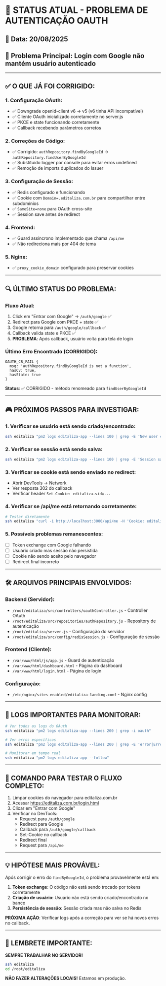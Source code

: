 # 🔴 STATUS ATUAL - PROBLEMA DE AUTENTICAÇÃO OAUTH

## 📅 Data: 20/08/2025
## 🎯 Problema Principal: Login com Google não mantém usuário autenticado

---

## ✅ O QUE JÁ FOI CORRIGIDO:

### 1. Configuração OAuth:
- ✅ Downgrade openid-client v6 → v5 (v6 tinha API incompatível)
- ✅ Cliente OAuth inicializado corretamente no server.js
- ✅ PKCE e state funcionando corretamente
- ✅ Callback recebendo parâmetros corretos

### 2. Correções de Código:
- ✅ Corrigido: `authRepository.findByGoogleId` → `authRepository.findUserByGoogleId`
- ✅ Substituído logger por console para evitar erros undefined
- ✅ Remoção de imports duplicados do Issuer

### 3. Configuração de Sessão:
- ✅ Redis configurado e funcionando
- ✅ Cookie com `Domain=.editaliza.com.br` para compartilhar entre subdomínios
- ✅ `SameSite=none` para OAuth cross-site
- ✅ Session save antes de redirect

### 4. Frontend:
- ✅ Guard assíncrono implementado que chama `/api/me`
- ✅ Não redireciona mais por 404 de tema

### 5. Nginx:
- ✅ `proxy_cookie_domain` configurado para preservar cookies

---

## 🔍 ÚLTIMO STATUS DO PROBLEMA:

### Fluxo Atual:
1. Click em "Entrar com Google" → `/auth/google` ✅
2. Redirect para Google com PKCE + state ✅
3. Google retorna para `/auth/google/callback` ✅
4. Callback valida state e PKCE ✅
5. **PROBLEMA**: Após callback, usuário volta para tela de login

### Último Erro Encontrado (CORRIGIDO):
```
OAUTH_CB_FAIL {
  msg: 'authRepository.findByGoogleId is not a function',
  hasCv: true,
  hasState: true
}
```
**Status**: ✅ CORRIGIDO - método renomeado para `findUserByGoogleId`

---

## 🎮 PRÓXIMOS PASSOS PARA INVESTIGAR:

### 1. Verificar se usuário está sendo criado/encontrado:
```bash
ssh editaliza "pm2 logs editaliza-app --lines 100 | grep -E 'New user created|Existing user logged|CALLBACK_DONE'"
```

### 2. Verificar se sessão está sendo salva:
```bash
ssh editaliza "pm2 logs editaliza-app --lines 100 | grep -E 'Session save|req.session.save'"
```

### 3. Verificar se cookie está sendo enviado no redirect:
- Abrir DevTools → Network
- Ver resposta 302 do callback
- Verificar header `Set-Cookie: editaliza.sid=...`

### 4. Verificar se /api/me está retornando corretamente:
```bash
# Testar diretamente
ssh editaliza "curl -i http://localhost:3000/api/me -H 'Cookie: editaliza.sid=VALOR_DO_COOKIE'"
```

### 5. Possíveis problemas remanescentes:
- [ ] Token exchange com Google falhando
- [ ] Usuário criado mas sessão não persistida
- [ ] Cookie não sendo aceito pelo navegador
- [ ] Redirect final incorreto

---

## 🛠️ ARQUIVOS PRINCIPAIS ENVOLVIDOS:

### Backend (Servidor):
- `/root/editaliza/src/controllers/oauthController.js` - Controller OAuth
- `/root/editaliza/src/repositories/authRepository.js` - Repository de autenticação
- `/root/editaliza/server.js` - Configuração do servidor
- `/root/editaliza/src/config/redisSession.js` - Configuração de sessão

### Frontend (Cliente):
- `/var/www/html/js/app.js` - Guard de autenticação
- `/var/www/html/dashboard.html` - Página do dashboard
- `/var/www/html/login.html` - Página de login

### Configuração:
- `/etc/nginx/sites-enabled/editaliza-landing.conf` - Nginx config

---

## 📝 LOGS IMPORTANTES PARA MONITORAR:

```bash
# Ver todos os logs do OAuth
ssh editaliza "pm2 logs editaliza-app --lines 200 | grep -i oauth"

# Ver erros específicos
ssh editaliza "pm2 logs editaliza-app --lines 200 | grep -E 'error|Error|failed|Failed'"

# Monitorar em tempo real
ssh editaliza "pm2 logs editaliza-app --follow"
```

---

## 🔄 COMANDO PARA TESTAR O FLUXO COMPLETO:

1. Limpar cookies do navegador para editaliza.com.br
2. Acessar https://editaliza.com.br/login.html
3. Clicar em "Entrar com Google"
4. Verificar no DevTools:
   - Request para `/auth/google`
   - Redirect para Google
   - Callback para `/auth/google/callback`
   - Set-Cookie no callback
   - Redirect final
   - Request para `/api/me`

---

## 💡 HIPÓTESE MAIS PROVÁVEL:

Após corrigir o erro do `findByGoogleId`, o problema provavelmente está em:
1. **Token exchange**: O código não está sendo trocado por tokens corretamente
2. **Criação de usuário**: Usuário não está sendo criado/encontrado no banco
3. **Persistência de sessão**: Sessão criada mas não salva no Redis

**PRÓXIMA AÇÃO**: Verificar logs após a correção para ver se há novos erros no callback.

---

## 📌 LEMBRETE IMPORTANTE:

**SEMPRE TRABALHAR NO SERVIDOR!**
```bash
ssh editaliza
cd /root/editaliza
```

**NÃO FAZER ALTERAÇÕES LOCAIS!** Estamos em produção.